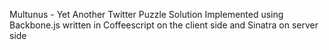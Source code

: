 Multunus - Yet Another Twitter Puzzle Solution
Implemented using Backbone.js written in Coffeescript on the client side
and Sinatra on server side

